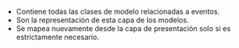 * Contiene todas las clases de modelo relacionadas a eventos.
* Son la representación de esta capa de los modelos.
* Se mapea nuevamente desde la capa de presentación solo si es estrictamente necesario.